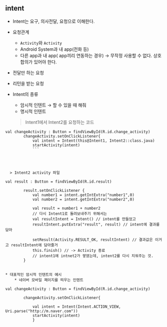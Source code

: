 ## intent

- Intent는 요구, 의사전달, 요청으로 이해한다.
- 요청관계
    - `Activity`와 `Activity`
    - Android System과 내 app(전화 등)
    - 다른 app과 내 app( app끼리 연동하는 경우) → 무작정 사용할 수 없다. 상호 합의가 있어야 한다.
    
    
- 전달만 하는 요청
- 리턴을 받는 요청
- Intent의 종류
    - 암시적 인텐트 → 할 수 있을 때 해줘
    - 명시적 인텐트
    
    
    
    
    > Intent1에서 Intent2를 요청하는 코드
   
```
val changeActivity : Button = findViewById(R.id.change_activity)
        changeActivity.setOnClickListener{
            val intent = Intent(this@Intent1, Intent2::class.java)
            startActivity(intent)
            ```
            
  
  
  
  > Intent2 activity 파일

val result : Button = findViewById(R.id.result)

        result.setOnClickListener {
            val number1 = intent.getIntExtra("number1",0)
            val number2 = intent.getIntExtra("number2",0)

            val result = number1 + number2
            // 다시 Intent1로 돌려보내주기 위해서는
            val resultIntent = Intent() // intent를 만들었고
            resultIntent.putExtra("result", result) // intent에 결과를 담아

            setResult(Activity.RESULT_OK, resultIntent) // 결과값은 이거고 resultIntent에 담아줄거
            this.finish() // -> Activity 종료
            // intent1에 intnet2가 쌓였는데, intent2를 다시 치워주는 것.
        }
        
        
* 대표적인 암시적 인텐트의 예시
    * 네이버 모바일 페이지를 띄우는 인텐트

val changeActivity : Button = findViewById(R.id.change_activity)

        changeActivity.setOnClickListener{
           
            val intent = Intent(Intent.ACTION_VIEW, Uri.parse("http://m.naver.com"))
            startActivity(intent)
            }

